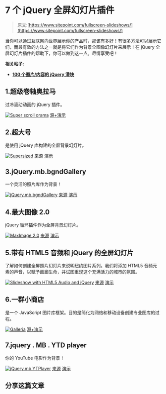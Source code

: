 # 7 个 jQuery 全屏幻灯片插件

> 原文:[https://www.sitepoint.com/fullscreen-slideshows/](https://www.sitepoint.com/fullscreen-slideshows/)

当你可以通过互联网向世界展示你的产品时，那该有多好！有很多方法可以展示它们，而最有效的方法之一就是将它们作为背景全图像幻灯片来展示！在 jQuery 全屏幻灯片插件的帮助下，你可以做到这一点。尽情享受吧！

**相关帖子:**

*   [**100 个图片/内容的 jQuery 滑块**](http://www.jquery4u.com/plugins/100-jquery-sliders-part1/)

## 1.超级卷轴奥拉马

过冷滚动动画的 jQuery 插件。

 [![Super scroll orama](../Images/f42405490aa337cdf31b81d4c5df31b0.png)](http://johnpolacek.github.com/superscrollorama/) 
[源+演示](http://johnpolacek.github.com/superscrollorama/)

## 2.超大号

是使用 jQuery 库构建的全屏背景幻灯片。

 [![Supersized](../Images/689799afa3b1301360039ff97bd3bdf0.png)](http://buildinternet.com/project/supersized/) 
[来源](http://buildinternet.com/project/supersized/) [演示](http://buildinternet.com/project/supersized/slideshow/3.2/demo.html)

## 3.jQuery.mb.bgndGallery

一个灵活的照片库作为背景！

 [![jQuery.mb.bgndGallery](../Images/fc0ff83d93b05d1e4db29580c7fec203.png)](http://pupunzi.com/#mb.components/mb.bgndGallery/bgndGallery.html) 
[来源](http://pupunzi.com/#mb.components/mb.bgndGallery/bgndGallery.html) [演示](http://pupunzi.com/mb.components/mb.bgndGallery/demo/demo.html)

## 4.最大图像 2.0

jQuery 循环插件作为全屏背景幻灯片。

 [![MaxImage 2.0](../Images/77c3e53b3b898e4bbf6e06e91358f7b9.png)](http://blog.aaronvanderzwan.com/2011/11/maximage-2-0-beta1-release/) 
[来源](http://blog.aaronvanderzwan.com/2011/11/maximage-2-0-beta1-release/) [演示](http://www.aaronvanderzwan.com/maximage/2.0/)

## 5.带有 HTML5 音频和 jQuery 的全屏幻灯片

了解如何创建全屏照片幻灯片来说明纽约图片系列。我们将添加 HTML5 音频元素的声音，以赋予画廊生命，并试图重现这个充满活力的城市的氛围。

 [![Slideshow with HTML5 Audio and jQuery](../Images/190e9ee85e7985e0580393abbad4c383.png)](http://tympanus.net/codrops/2011/07/05/fullscreen-slideshow-with-html5-audio/) 
[来源](http://tympanus.net/codrops/2011/07/05/fullscreen-slideshow-with-html5-audio/) [演示](http://tympanus.net/Tutorials/FullscreenSlideshowAudio/)

## 6.一群小商店

是一个 JavaScript 图片库框架。目的是简化为网络和移动设备创建专业图库的过程。

 [![Galleria](../Images/ca06617b9703d08a371158fee8f1595b.png)](http://galleria.io/) 
[源+演示](http://galleria.io/)

## 7.jquery . MB . YTD player

你的 YouTube 电影作为背景！

 [![jQuery.mb.YTPlayer](../Images/75eb03c93437b416839d006653befdb9.png)](http://pupunzi.com/#mb.components/mb.YTPlayer/YTPlayer.html) 
[来源](http://pupunzi.com/#mb.components/mb.YTPlayer/YTPlayer.html) [演示](http://pupunzi.com/mb.components/mb.YTPlayer/demo/demo_player.html)

## 分享这篇文章